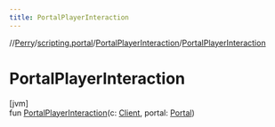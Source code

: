 ```yaml
---
title: PortalPlayerInteraction
---
```

//[Perry](../../../index.html)/[scripting.portal](../index.html)/[PortalPlayerInteraction](index.html)/[PortalPlayerInteraction](-portal-player-interaction.html)



# PortalPlayerInteraction



[jvm]\
fun [PortalPlayerInteraction](-portal-player-interaction.html)(c: [Client](../../client/-client/index.html), portal: [Portal](../../server/-portal/index.html))




